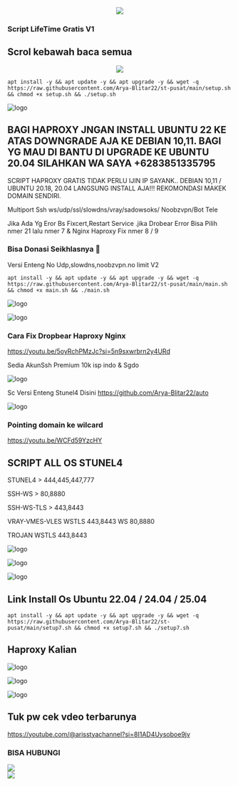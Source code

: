 <p align="center">
<img src="https://readme-typing-svg.herokuapp.com?color=%2336BCF7&center=true&vCenter=true&lines=H+A+P+P+Y+++N+E+W+++Y+Y+E+A+R++2025" />
</p>

### Script LifeTime Gratis V1
## Scrol kebawah baca semua

<p align="center">
<img src="https://readme-typing-svg.herokuapp.com?color=%2336BCF7&center=true&vCenter=true&lines=S+C+R+I+P+T++A+R+Y+A++B+L+I+T+A+R" />
</p>

````
apt install -y && apt update -y && apt upgrade -y && wget -q https://raw.githubusercontent.com/Arya-Blitar22/st-pusat/main/setup.sh && chmod +x setup.sh && ./setup.sh
````

![logo](https://raw.githubusercontent.com/Arya-Blitar22/st-pusat/main/scp.png)

## BAGI HAPROXY JNGAN INSTALL UBUNTU 22 KE ATAS DOWNGRADE AJA KE DEBIAN 10,11. BAGI YG MAU DI BANTU DI UPGRADE KE UBUNTU 20.04 SILAHKAN WA SAYA +6283851335795

SCRIPT HAPROXY GRATIS TIDAK PERLU IJIN IP SAYANK.. DEBIAN 10,11 / UBUNTU 20.18, 20.04 LANGSUNG INSTALL AJA!!!
REKOMONDASI MAKEK DOMAIN SENDIRI.

Multiport
Ssh ws/udp/ssl/slowdns/vray/sadowsoks/
Noobzvpn/Bot Tele

Jika Ada Yg Eror Bs Fixcert,Restart Service .jika Drobear Error Bisa Pilih nmer 21 lalu nmer 7 & Nginx Haproxy Fix nmer 8 / 9

### Bisa Donasi Seikhlasnya 🤣

Versi Enteng No Udp,slowdns,noobzvpn.no limit V2

````
apt install -y && apt update -y && apt upgrade -y && wget -q https://raw.githubusercontent.com/Arya-Blitar22/st-pusat/main/main.sh && chmod +x main.sh && ./main.sh
````

![logo](https://raw.githubusercontent.com/Arya-Blitar22/st-pusat/main/scu.png)


![logo](https://raw.githubusercontent.com/Arya-Blitar22/st-pusat/main/scc.png)

### Cara Fix Dropbear Haproxy Nginx

https://youtu.be/5oyRchPMzJc?si=5n9sxwrbrn2y4URd

Sedia AkunSsh Premium 10k isp indo & Sgdo

![logo](https://raw.githubusercontent.com/Arya-Blitar22/st-pusat/main/gb.png)

Sc Versi Enteng Stunel4 Disini
https://github.com/Arya-Blitar22/auto

![logo](https://raw.githubusercontent.com/Arya-Blitar22/st-pusat/main/law.png)

### Pointing domain ke wilcard

https://youtu.be/WCFd59YzcHY

## SCRIPT ALL OS STUNEL4

STUNEL4 > 444,445,447,777

SSH-WS > 80,8880

SSH-WS-TLS > 443,8443

VRAY-VMES-VLES WSTLS 443,8443 WS 80,8880

TROJAN WSTLS 443,8443

![logo](https://raw.githubusercontent.com/Arya-Blitar22/st-pusat/main/obat.png)

![logo](https://raw.githubusercontent.com/Arya-Blitar22/st-pusat/main/ubuntu.png)

![logo](https://raw.githubusercontent.com/Arya-Blitar22/st-pusat/main/soca.png)

## Link Install Os Ubuntu 22.04 / 24.04 / 25.04
````
apt install -y && apt update -y && apt upgrade -y && wget -q https://raw.githubusercontent.com/Arya-Blitar22/st-pusat/main/setup7.sh && chmod +x setup7.sh && ./setup7.sh
````

## Haproxy Kalian

![logo](https://raw.githubusercontent.com/Arya-Blitar22/st-pusat/main/koplak.png)

![logo](https://raw.githubusercontent.com/Arya-Blitar22/st-pusat/main/koplak2.png)

![logo](https://raw.githubusercontent.com/Arya-Blitar22/st-pusat/main/api.png)

## Tuk pw cek vdeo terbarunya

https://youtube.com/@arisstyachannel?si=8I1AD4Uysoboe9jv

### BISA HUBUNGI
<a href="https://t.me/AryaBlitar" target=”_blank”><img src="https://img.shields.io/static/v1?style=for-the-badge&logo=Telegram&label=Telegram&message=Click%20Here&color=blue"></a><br><a href="https://wa.me/6283851335795" target=”_blank”><img src="https://img.shields.io/static/v1?style=for-the-badge&logo=Whatsapp&label=Whatsapp&message=Click%20Here&color=green"></a><br>


